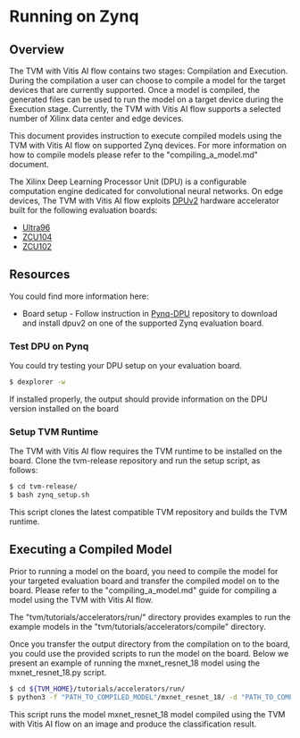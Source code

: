 # Running on Zynq

## Overview

 The TVM with Vitis AI flow contains two stages: Compilation and Execution. During the compilation a user can choose to compile a model for the target devices that are currently supported. Once a model is compiled, the generated files can be used to run the model on a target device during the Execution stage. Currently, the TVM with Vitis AI flow supports a selected number of Xilinx data center and edge devices.
 
This document provides instruction to execute compiled models using the TVM with Vitis AI flow on supported Zynq devices. For more information on how to compile models please refer to the "compiling_a_model.md" document. 


The Xilinx Deep Learning Processor Unit (DPU) is a configurable computation engine dedicated for convolutional neural networks. On edge devices, The TVM with Vitis AI flow exploits [DPUv2] hardware accelerator built for the following evaluation boards:
* [Ultra96]
* [ZCU104]
* [ZCU102]

## Resources
You could find more information here:
* Board setup - Follow instruction in [Pynq-DPU] repository to download and install dpuv2 on one of the supported Zynq evaluation board.


### Test DPU on Pynq
You could try testing your DPU setup on your evaluation board.


```sh
$ dexplorer -w
```

If installed properly, the output should provide information on the DPU version installed on the board

### Setup TVM Runtime

The TVM with Vitis AI flow requires the TVM runtime to be installed on the board. Clone the tvm-release repository and run the setup script, as follows:

```sh
$ cd tvm-release/
$ bash zynq_setup.sh
```

This script clones the latest compatible TVM repository and builds the TVM runtime. 


## Executing a Compiled Model

Prior to running a model on the board, you need to compile the model for your targeted evaluation board and transfer the compiled model on to the board. Please refer to the "compiling_a_model.md" guide for compiling a model using the TVM with Vitis AI flow. 

The "tvm/tutorials/accelerators/run/" directory provides examples to run the example models in the "tvm/tutorials/accelerators/compile" directory.

Once you transfer the output directory from the compilation on to the board, you could use the provided scripts to run the model on the board. Below we present an example of running the mxnet_resnet_18 model using the mxnet_resnet_18.py script.


```sh
$ cd ${TVM_HOME}/tutorials/accelerators/run/
$ python3 -f "PATH_TO_COMPILED_MODEL"/mxnet_resnet_18/ -d "PATH_TO_COMPILED_MODEL"/mxnet_resnet_18/libdpu 
```

This script runs the model mxnet_resnet_18 model compiled using the TVM with Vitis AI flow on an image and produce the classification result.




[//]: # (These are reference links used in the body of this note and get stripped out when the markdown processor does its job. )

   [Ultra96]:  https://www.xilinx.com/products/boards-and-kits/1-vad4rl.html
   [ZCU104]: https://www.xilinx.com/products/boards-and-kits/zcu104.html
   [DPUv2]: https://www.xilinx.com/products/intellectual-property/dpu.html
   [Pynq-DPU]: https://github.com/Xilinx/DPU-PYNQ 
   [ZCU102]:  https://www.xilinx.com/products/boards-and-kits/ek-u1-zcu102-g.html
  
  
